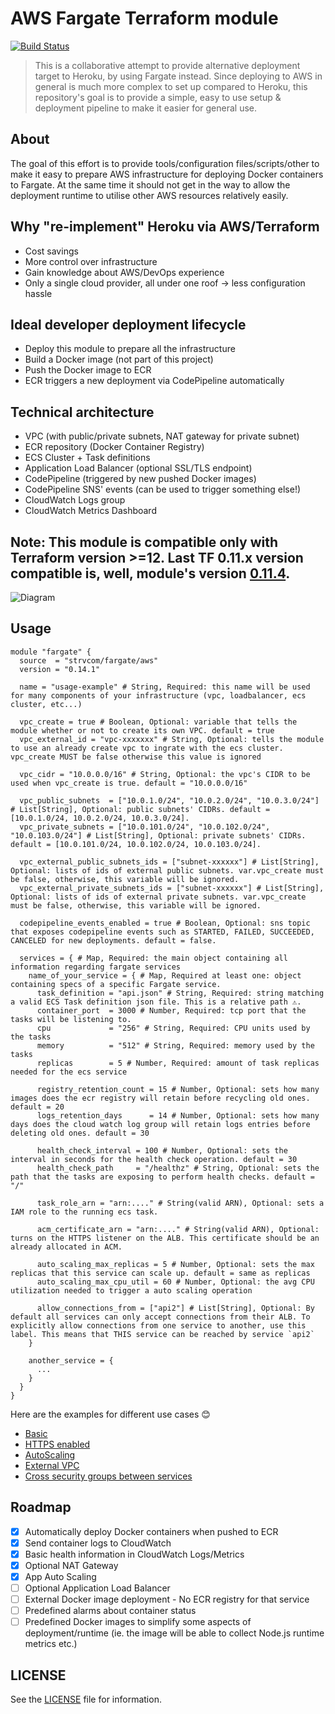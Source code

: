 # AWS Fargate Terraform module

[![Build Status][travis-badge]][travis-home]

> This is a collaborative attempt to provide alternative deployment target to Heroku, by using Fargate instead. Since deploying to AWS in general is much more complex to set up compared to Heroku, this repository's goal is to provide a simple, easy to use setup & deployment pipeline to make it easier for general use.

## About

The goal of this effort is to provide tools/configuration files/scripts/other to make it easy to prepare AWS infrastructure for deploying Docker containers to Fargate. At the same time it should not get in the way to allow the deployment runtime to utilise other AWS resources relatively easily.

## Why "re-implement" Heroku via AWS/Terraform

- Cost savings
- More control over infrastructure
- Gain knowledge about AWS/DevOps experience
- Only a single cloud provider, all under one roof -> less configuration hassle

## Ideal developer deployment lifecycle

- Deploy this module to prepare all the infrastructure
- Build a Docker image (not part of this project)
- Push the Docker image to ECR
- ECR triggers a new deployment via CodePipeline automatically

## Technical architecture

- VPC (with public/private subnets, NAT gateway for private subnet)
- ECR repository (Docker Container Registry)
- ECS Cluster + Task definitions
- Application Load Balancer (optional SSL/TLS endpoint)
- CodePipeline (triggered by new pushed Docker images)
- CodePipeline SNS' events (can be used to trigger something else!)
- CloudWatch Logs group
- CloudWatch Metrics Dashboard

## Note: This module is compatible only with Terraform version >=12. Last TF 0.11.x version compatible is, well, module's version [0.11.4][0.11-compatible].

![Diagram][diagram]

## Usage

```HCL
module "fargate" {
  source  = "strvcom/fargate/aws"
  version = "0.14.1"

  name = "usage-example" # String, Required: this name will be used for many components of your infrastructure (vpc, loadbalancer, ecs cluster, etc...)

  vpc_create = true # Boolean, Optional: variable that tells the module whether or not to create its own VPC. default = true
  vpc_external_id = "vpc-xxxxxxx" # String, Optional: tells the module to use an already create vpc to ingrate with the ecs cluster. vpc_create MUST be false otherwise this value is ignored

  vpc_cidr = "10.0.0.0/16" # String, Optional: the vpc's CIDR to be used when vpc_create is true. default = "10.0.0.0/16"

  vpc_public_subnets  = ["10.0.1.0/24", "10.0.2.0/24", "10.0.3.0/24"] # List[String], Optional: public subnets' CIDRs. default = [10.0.1.0/24, 10.0.2.0/24, 10.0.3.0/24].
  vpc_private_subnets = ["10.0.101.0/24", "10.0.102.0/24", "10.0.103.0/24"] # List[String], Optional: private subnets' CIDRs. default = [10.0.101.0/24, 10.0.102.0/24, 10.0.103.0/24].

  vpc_external_public_subnets_ids = ["subnet-xxxxxx"] # List[String], Optional: lists of ids of external public subnets. var.vpc_create must be false, otherwise, this variable will be ignored.
  vpc_external_private_subnets_ids = ["subnet-xxxxxx"] # List[String], Optional: lists of ids of external private subnets. var.vpc_create must be false, otherwise, this variable will be ignored.

  codepipeline_events_enabled = true # Boolean, Optional: sns topic that exposes codepipeline events such as STARTED, FAILED, SUCCEEDED, CANCELED for new deployments. default = false.

  services = { # Map, Required: the main object containing all information regarding fargate services
    name_of_your_service = { # Map, Required at least one: object containing specs of a specific Fargate service.
      task_definition = "api.json" # String, Required: string matching a valid ECS Task definition json file. This is a relative path ⚠️.
      container_port  = 3000 # Number, Required: tcp port that the tasks will be listening to.
      cpu             = "256" # String, Required: CPU units used by the tasks
      memory          = "512" # String, Required: memory used by the tasks
      replicas        = 5 # Number, Required: amount of task replicas needed for the ecs service

      registry_retention_count = 15 # Number, Optional: sets how many images does the ecr registry will retain before recycling old ones. default = 20
      logs_retention_days      = 14 # Number, Optional: sets how many days does the cloud watch log group will retain logs entries before deleting old ones. default = 30

      health_check_interval = 100 # Number, Optional: sets the interval in seconds for the health check operation. default = 30
      health_check_path     = "/healthz" # String, Optional: sets the path that the tasks are exposing to perform health checks. default = "/"

      task_role_arn = "arn:...." # String(valid ARN), Optional: sets a IAM role to the running ecs task.

      acm_certificate_arn = "arn:...." # String(valid ARN), Optional: turns on the HTTPS listener on the ALB. This certificate should be an already allocated in ACM.

      auto_scaling_max_replicas = 5 # Number, Optional: sets the max replicas that this service can scale up. default = same as replicas
      auto_scaling_max_cpu_util = 60 # Number, Optional: the avg CPU utilization needed to trigger a auto scaling operation

      allow_connections_from = ["api2"] # List[String], Optional: By default all services can only accept connections from their ALB. To explicitly allow connections from one service to another, use this label. This means that THIS service can be reached by service `api2`
    }

    another_service = {
      ...
    }
  }
}
```

Here are the examples for different use cases 😊

- [Basic][basic-usage]
- [HTTPS enabled][https-usage]
- [AutoScaling][autoscaling-usage]
- [External VPC][external-vpc-usage]
- [Cross security groups between services][cross-sg-services]

## Roadmap

- [x] Automatically deploy Docker containers when pushed to ECR
- [x] Send container logs to CloudWatch
- [x] Basic health information in CloudWatch Logs/Metrics
- [x] Optional NAT Gateway
- [x] App Auto Scaling
- [ ] Optional Application Load Balancer
- [ ] External Docker image deployment - No ECR registry for that service
- [ ] Predefined alarms about container status
- [ ] Predefined Docker images to simplify some aspects of deployment/runtime (ie. the image will be able to collect Node.js runtime metrics etc.)

## LICENSE

See the [LICENSE][license] file for information.

[travis-badge]: https://travis-ci.com/strvcom/terraform-aws-fargate.svg?branch=master
[travis-home]: https://travis-ci.com/strvcom/terraform-aws-fargate
[license]: LICENSE
[diagram]: diagram.png
[basic-usage]: examples/basic
[https-usage]: examples/https_enabled
[autoscaling-usage]: examples/autoscaling
[external-vpc-usage]: examples/external_vpc
[cross-sg-services]: examples/cross-sg-services
[0.11-compatible]: https://github.com/strvcom/terraform-aws-fargate/tree/0.11.4
